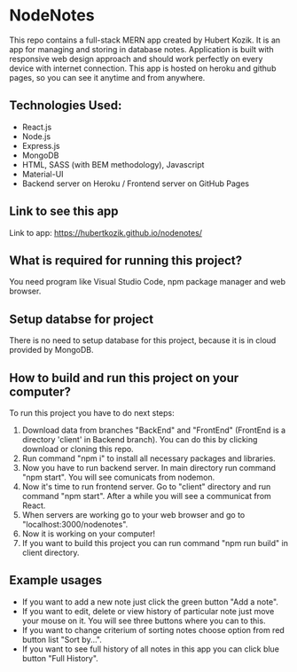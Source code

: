 # NodeNotes

This repo contains a full-stack MERN app created by Hubert Kozik. It is an app for managing and storing in database notes. Application is built with responsive web design approach and should work perfectly on every device with internet connection. This app is hosted on heroku and github pages, so you can see it anytime and from anywhere.

## Technologies Used:

- React.js
- Node.js
- Express.js
- MongoDB
- HTML, SASS (with BEM methodology), Javascript
- Material-UI
- Backend server on Heroku / Frontend server on GitHub Pages

## Link to see this app

Link to app: https://hubertkozik.github.io/nodenotes/

## What is required for running this project?

You need program like Visual Studio Code, npm package manager and web browser.

## Setup databse for project

There is no need to setup database for this project, because it is in cloud provided by MongoDB.

## How to build and run this project on your computer?

To run this project you have to do next steps:

1. Download data from branches "BackEnd" and "FrontEnd" (FrontEnd is a directory 'client' in Backend branch). You can do this by clicking download or cloning this repo.
2. Run command "npm i" to install all necessary packages and libraries.
3. Now you have to run backend server. In main directory run command "npm start". You will see comunicats from nodemon.
4. Now it's time to run frontend server. Go to "client" directory and run command "npm start". After a while you will see a communicat from React.
5. When servers are working go to your web browser and go to "localhost:3000/nodenotes".
6. Now it is working on your computer!
7. If you want to build this project you can run command "npm run build" in client directory.

## Example usages

- If you want to add a new note just click the green button "Add a note".
- If you want to edit, delete or view history of particular note just move your mouse on it. You will see three buttons where you can to this.
- If you want to change criterium of sorting notes choose option from red button list "Sort by...".
- If you want to see full history of all notes in this app you can click blue button "Full History".
